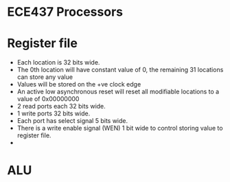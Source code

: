 ECE437 Processors 
=================

# Register file 
- Each location is 32 bits wide.
- The 0th location will have constant value of 0, the remaining 31 locations can store any value
- Values will be stored on the +ve clock edge
- An active low asynchronous reset will reset all modifiable locations to a value of 0x00000000
- 2 read ports each 32 bits wide.
- 1 write ports 32 bits wide.
- Each port has select signal 5 bits wide.
- There is a write enable signal (WEN) 1 bit wide to control storing value to register file.
- 
# ALU
